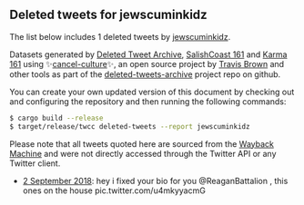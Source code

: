 ## Deleted tweets for jewscuminkidz

The list below includes 1 deleted tweets by
[jewscuminkidz](https://twitter.com/jewscuminkidz).



Datasets generated by [Deleted Tweet Archive](https://twitter.com/deletedtweet161), 
[SalishCoast 161](https://twitter.com/SalishCoastA) and [Karma 161](https://twitter.com/KarmaOneSixOne) 
using ✨[cancel-culture](https://github.com/travisbrown/cancel-culture)✨, an open source project by 
[Travis Brown](https://twitter.com/travisbrown) and other tools as part of the 
[deleted-tweets-archive](https://github.com/salcoast/deleted-tweets-archive/) project repo on github.

You can create your own updated version of this document by checking out and configuring the
repository and then running the following commands:

```bash
$ cargo build --release
$ target/release/twcc deleted-tweets --report jewscuminkidz
```

Please note that all tweets quoted here are sourced from the
[Wayback Machine](https://web.archive.org) and were not directly accessed through the Twitter API or
any Twitter client.

* [ 2 September 2018](https://web.archive.org/web/20180903051037/https://twitter.com/JewsCumInKidz/status/1036369426994606080): hey i fixed your bio for you  @ReaganBattalion , this ones on the house pic.twitter.com/u4mkyyacmG
